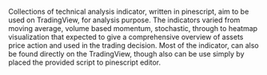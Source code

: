 Collections of technical analysis indicator, written in pinescript, aim to be used on TradingView, for analysis purpose. The indicators varied from moving average, volume based momentum, stochastic, through to heatmap visualization that expected to give a comprehensive overview of assets price action and used in the trading decision. Most of the indicator, can also be found directly on the TradingView, though also can be use simply by placed the provided script to pinescript editor.
